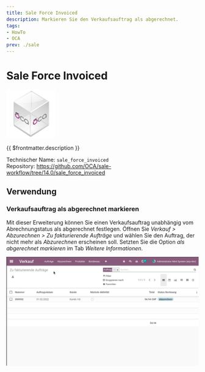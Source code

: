 ```yaml
---
title: Sale Force Invoiced
description: Markieren Sie den Verkaufsauftrag als abgerechnet.
tags:
- HowTo
- OCA
prev: ./sale
---
```

# Sale Force Invoiced
![icon_oca_app](attachments/icon_oca_app.png)

{{ $frontmatter.description }}

Technischer Name: `sale_force_invoiced`\
Repository: <https://github.com/OCA/sale-workflow/tree/14.0/sale_force_invoiced>

## Verwendung

### Verkaufsauftrag als abgerechnet markieren

Mit dieser Erweiterung können Sie einen Verkaufsauftrag unabhängig vom Abrechnungstatus als abgerechnet festlegen. Öffnen Sie *Verkauf > Abzurechnen > Zu fakturierende Aufträge* und wählen Sie den Auftrag, der nicht mehr als *Abzurechnen* erscheinen soll. Setzten Sie die Option *als abgerechnet markieren* im Tab *Weitere Informationen*.

![Sale Force Invoiced](attachments/Sale%20Force%20Invoiced.gif)
